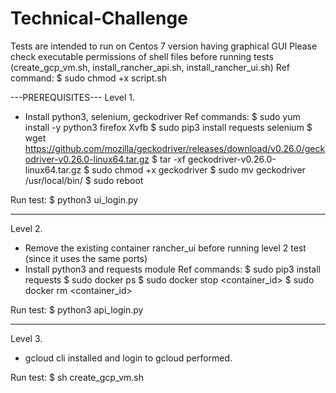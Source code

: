# Technical-Challenge
Tests are intended to run on Centos 7 version having graphical GUI
Please check executable permissions of shell files before running tests (create_gcp_vm.sh, install_rancher_api.sh, install_rancher_ui.sh)
Ref command:
$ sudo chmod +x script.sh

---PREREQUISITES---
Level 1.
- Install python3, selenium, geckodriver
Ref commands:
$ sudo yum install -y python3 firefox Xvfb
$ sudo pip3 install requests selenium
$ wget https://github.com/mozilla/geckodriver/releases/download/v0.26.0/geckodriver-v0.26.0-linux64.tar.gz
$ tar -xf geckodriver-v0.26.0-linux64.tar.gz
$ sudo chmod +x geckodriver
$ sudo mv geckodriver /usr/local/bin/
$ sudo reboot

Run test:
$ python3 ui_login.py

---------------------------------------------------------

Level 2.
- Remove the existing container rancher_ui before running level 2 test (since it uses the same ports)
- Install python3 and requests module
Ref commands:
$ sudo pip3 install requests
$ sudo docker ps
$ sudo docker stop <container_id>
$ sudo docker rm <container_id>

Run test:
$ python3 api_login.py

---------------------------------------------------------
Level 3.
- gcloud cli installed and login to gcloud performed.

Run test:
$ sh create_gcp_vm.sh
